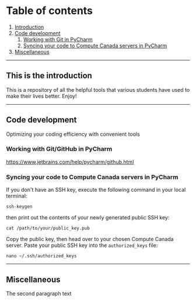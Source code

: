 # Table of contents
1. [Introduction](#introduction)
2. [Code development](#codedevelopment)
    1. [Working with Git in PyCharm](#git-pycharm)
    2. [Syncing your code to Compute Canada servers in PyCharm](#compute-canada-pycharm)
3. [Miscellaneous](#miscellaneous)

---

## This is the introduction <a name="introduction"></a>
This is a repository of all the helpful tools that various students have used to make their lives better. Enjoy!

---

## Code development <a name="codedevelopment"></a>
Optimizing your coding efficiency with convenient tools

### Working with Git/GitHub in PyCharm <a name="git-pycharm"></a>
https://www.jetbrains.com/help/pycharm/github.html

### Syncing your code to Compute Canada servers in PyCharm <a name="compute-canada-pycharm"></a>
If you don't have an SSH key, execute the following command in your local terminal:
```
ssh-keygen
```
then print out the contents of your newly generated public SSH key:
```
cat /path/to/your/public_key.pub
```
Copy the public key, then head over to your chosen Compute Canada server. Paste your public SSH key into the `authorized_keys` file:
```
nano ~/.ssh/authorized_keys
```

---

## Miscellaneous <a name="miscellaneous"></a>
The second paragraph text


